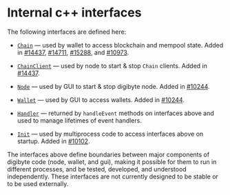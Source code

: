 # Internal c++ interfaces

The following interfaces are defined here:

* [`Chain`](chain.h) — used by wallet to access blockchain and mempool state. Added in [#14437](https://github.com/digibyte/digibyte/pull/14437), [#14711](https://github.com/digibyte/digibyte/pull/14711), [#15288](https://github.com/digibyte/digibyte/pull/15288), and [#10973](https://github.com/digibyte/digibyte/pull/10973).

* [`ChainClient`](chain.h) — used by node to start & stop `Chain` clients. Added in [#14437](https://github.com/digibyte/digibyte/pull/14437).

* [`Node`](node.h) — used by GUI to start & stop digibyte node. Added in [#10244](https://github.com/digibyte/digibyte/pull/10244).

* [`Wallet`](wallet.h) — used by GUI to access wallets. Added in [#10244](https://github.com/digibyte/digibyte/pull/10244).

* [`Handler`](handler.h) — returned by `handleEvent` methods on interfaces above and used to manage lifetimes of event handlers.

* [`Init`](init.h) — used by multiprocess code to access interfaces above on startup. Added in [#10102](https://github.com/digibyte/digibyte/pull/10102).

The interfaces above define boundaries between major components of digibyte code (node, wallet, and gui), making it possible for them to run in different processes, and be tested, developed, and understood independently. These interfaces are not currently designed to be stable or to be used externally.
